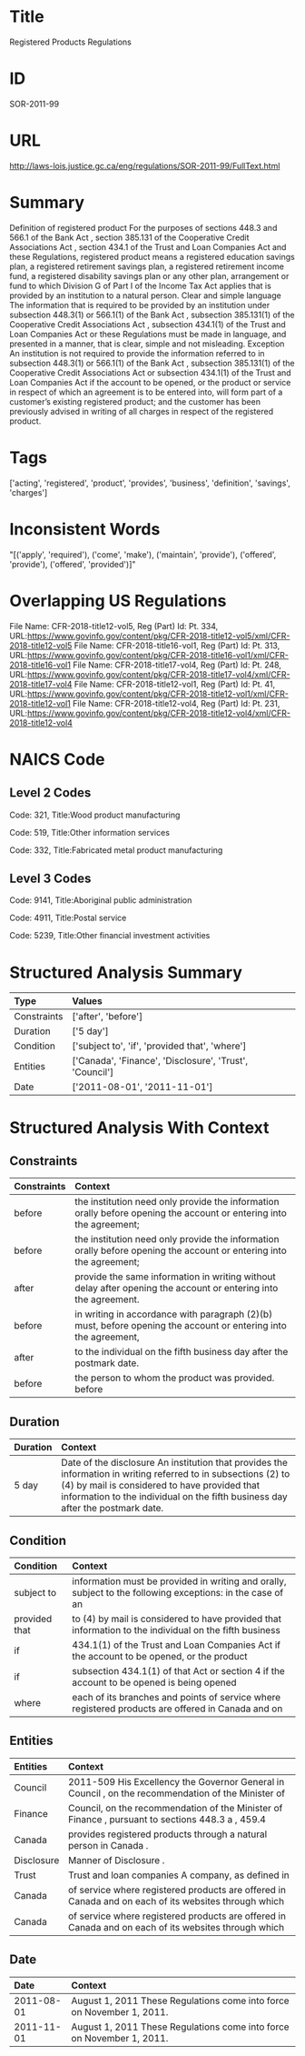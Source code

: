 # Title
Registered Products Regulations


# ID
SOR-2011-99

# URL
http://laws-lois.justice.gc.ca/eng/regulations/SOR-2011-99/FullText.html


# Summary
Definition of  registered product For the purposes of sections 448.3 and 566.1 of the  Bank Act , section 385.131 of the  Cooperative Credit Associations Act , section 434.1 of the  Trust and Loan Companies Act  and these Regulations,  registered product  means a registered education savings plan, a registered retirement savings plan, a registered retirement income fund, a registered disability savings plan or any other plan, arrangement or fund to which Division G of Part I of the  Income Tax Act  applies that is provided by an institution to a natural person.
Clear and simple language The information that is required to be provided by an institution under subsection 448.3(1) or 566.1(1) of the  Bank Act , subsection 385.131(1) of the  Cooperative Credit Associations Act , subsection 434.1(1) of the  Trust and Loan Companies Act  or these Regulations must be made in language, and presented in a manner, that is clear, simple and not misleading.
Exception An institution is not required to provide the information referred to in subsection 448.3(1) or 566.1(1) of the  Bank Act , subsection 385.131(1) of the  Cooperative Credit Associations Act  or subsection 434.1(1) of the  Trust and Loan Companies Act  if the account to be opened, or the product or service in respect of which an agreement is to be entered into, will form part of a customer’s existing registered product; and the customer has been previously advised in writing of all charges in respect of the registered product.


# Tags
['acting', 'registered', 'product', 'provides', 'business', 'definition', 'savings', 'charges']


# Inconsistent Words
"[('apply', 'required'), ('come', 'make'), ('maintain', 'provide'), ('offered', 'provide'), ('offered', 'provided')]"


# Overlapping US Regulations
File Name: CFR-2018-title12-vol5, Reg (Part) Id: Pt. 334, URL:https://www.govinfo.gov/content/pkg/CFR-2018-title12-vol5/xml/CFR-2018-title12-vol5
File Name: CFR-2018-title16-vol1, Reg (Part) Id: Pt. 313, URL:https://www.govinfo.gov/content/pkg/CFR-2018-title16-vol1/xml/CFR-2018-title16-vol1
File Name: CFR-2018-title17-vol4, Reg (Part) Id: Pt. 248, URL:https://www.govinfo.gov/content/pkg/CFR-2018-title17-vol4/xml/CFR-2018-title17-vol4
File Name: CFR-2018-title12-vol1, Reg (Part) Id: Pt. 41, URL:https://www.govinfo.gov/content/pkg/CFR-2018-title12-vol1/xml/CFR-2018-title12-vol1
File Name: CFR-2018-title12-vol4, Reg (Part) Id: Pt. 231, URL:https://www.govinfo.gov/content/pkg/CFR-2018-title12-vol4/xml/CFR-2018-title12-vol4



# NAICS Code
## Level 2 Codes
Code: 321, Title:Wood product manufacturing

Code: 519, Title:Other information services

Code: 332, Title:Fabricated metal product manufacturing




## Level 3 Codes
Code: 9141, Title:Aboriginal public administration

Code: 4911, Title:Postal service

Code: 5239, Title:Other financial investment activities







# Structured Analysis Summary
| Type        | Values                                                  |
|:------------|:--------------------------------------------------------|
| Constraints | ['after', 'before']                                     |
| Duration    | ['5 day']                                               |
| Condition   | ['subject to', 'if', 'provided that', 'where']          |
| Entities    | ['Canada', 'Finance', 'Disclosure', 'Trust', 'Council'] |
| Date        | ['2011-08-01', '2011-11-01']                            |


# Structured Analysis With Context
 


## Constraints
| Constraints   | Context                                                                                                             |
|:--------------|:--------------------------------------------------------------------------------------------------------------------|
| before        | the institution need only provide the information orally before opening the account or entering into the agreement; |
| before        | the institution need only provide the information orally before opening the account or entering into the agreement; |
| after         | provide the same information in writing without delay after  opening the account or entering into the agreement.    |
| before        | in writing in accordance with paragraph (2)(b) must, before opening the account or entering into the agreement,     |
| after         | to the individual on the fifth business day after  the postmark date.                                               |
| before        | the person to whom the product was provided. before                                                                 |


## Duration
| Duration   | Context                                                                                                                                                                                                                                           |
|:-----------|:--------------------------------------------------------------------------------------------------------------------------------------------------------------------------------------------------------------------------------------------------|
| 5 day      | Date of the disclosure An institution that provides the information in writing referred to in subsections (2) to (4) by mail is considered to have provided that information to the individual on the fifth business day after the postmark date. |


## Condition
| Condition     | Context                                                                                                    |
|:--------------|:-----------------------------------------------------------------------------------------------------------|
| subject to    | information must be provided in writing and orally, subject to the following exceptions: in the case of an |
| provided that | to (4) by mail is considered to have provided that information to the individual on the fifth business     |
| if            | 434.1(1) of the Trust and Loan Companies Act if the account to be opened, or the product                   |
| if            | subsection 434.1(1) of that Act or section 4 if the account to be opened is being opened                   |
| where         | each of its branches and points of service where registered products are offered in Canada and on          |


## Entities
| Entities   | Context                                                                                              |
|:-----------|:-----------------------------------------------------------------------------------------------------|
| Council    | 2011-509 His Excellency the Governor General in  Council , on the recommendation of the Minister of  |
| Finance    | Council, on the recommendation of the Minister of Finance , pursuant to sections 448.3 a , 459.4     |
| Canada     | provides registered products through a natural person in Canada .                                    |
| Disclosure | Manner of  Disclosure .                                                                              |
| Trust      | Trust and loan companies A company, as defined in                                                    |
| Canada     | of service where registered products are offered in Canada and on each of its websites through which |
| Canada     | of service where registered products are offered in Canada and on each of its websites through which |


## Date
| Date       | Context                                                               |
|:-----------|:----------------------------------------------------------------------|
| 2011-08-01 | August 1, 2011 These Regulations come into force on November 1, 2011. |
| 2011-11-01 | August 1, 2011 These Regulations come into force on November 1, 2011. |



